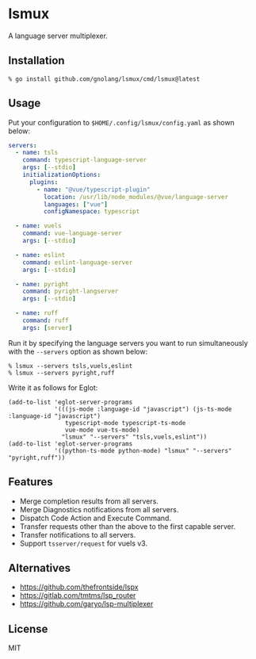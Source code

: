 # lsmux

A language server multiplexer.

## Installation

```console
% go install github.com/gnolang/lsmux/cmd/lsmux@latest
```

## Usage

Put your configuration to `$HOME/.config/lsmux/config.yaml` as shown below:

```yaml
servers:
  - name: tsls
    command: typescript-language-server
    args: [--stdio]
    initializationOptions:
      plugins:
        - name: "@vue/typescript-plugin"
          location: /usr/lib/node_modules/@vue/language-server
          languages: ["vue"]
          configNamespace: typescript

  - name: vuels
    command: vue-language-server
    args: [--stdio]

  - name: eslint
    command: eslint-language-server
    args: [--stdio]

  - name: pyright
    command: pyright-langserver
    args: [--stdio]

  - name: ruff
    command: ruff
    args: [server]
```


Run it by specifying the language servers you want to run simultaneously with the `--servers` option as shown below:

```console
% lsmux --servers tsls,vuels,eslint
% lsmux --servers pyright,ruff
```

Write it as follows for Eglot:

```elisp
(add-to-list 'eglot-server-programs
             '(((js-mode :language-id "javascript") (js-ts-mode :language-id "javascript")
                typescript-mode typescript-ts-mode
                vue-mode vue-ts-mode)
               "lsmux" "--servers" "tsls,vuels,eslint"))
(add-to-list 'eglot-server-programs
             '((python-ts-mode python-mode) "lsmux" "--servers" "pyright,ruff"))
```

## Features
- Merge completion results from all servers.
- Merge Diagnostics notifications from all servers.
- Dispatch Code Action and Execute Command.
- Transfer requests other than the above to the first capable server.
- Transfer notifications to all servers.
- Support `tsserver/request` for vuels v3.

## Alternatives

- https://github.com/thefrontside/lspx
- https://gitlab.com/tmtms/lsp_router
- https://github.com/garyo/lsp-multiplexer

## License

MIT
